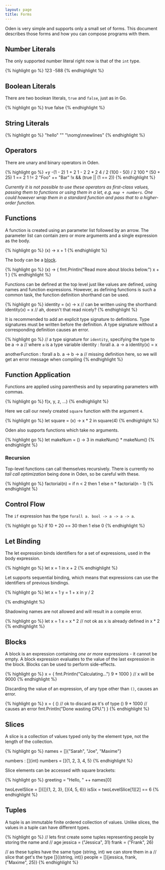 ```yaml
---
layout: page
title: Forms
---
```


Oden is very simple and supports only a small set of forms. This document
describes those forms and how you can compose programs with them.

## Number Literals

The only supported number literal right now is that of the `int` type.

{% highlight go %}
123
-588
{% endhighlight %}

## Boolean Literals

There are two boolean literals, `true` and `false`, just as in Go.

{% highlight go %}
true
false
{% endhighlight %}

## String Literals

{% highlight go %}
"hello"
""
"\nomg\nnewlines"
{% endhighlight %}

## Operators

There are unary and binary operators in Oden.

{% highlight go %}
+y
-(1 - 2)
1 + 2
1 - 2
2 * 2
4 / 2
(100 - 50) / 2
100 * (50 + 25)
1 == 2
1 != 2
"Foo" ++ "Bar"
!x && (true || (1 == 2))
{% endhighlight %}

*Currently it is not possible to use these operators as first-class values,
passing them to functions or using them in a let, e.g. `map + numbers`. One
could however wrap them in a standard function and pass that to a
higher-order function.*

## Functions

A function is created using an parameter list followed by an arrow. The
parameter list can contain zero or more arguments and a single expression as
the body.

{% highlight go %}
(x) -> x + 1
{% endhighlight %}

The body can be a [block](#blocks).

{% highlight go %}
(x) -> {
  fmt.Println("Read more about blocks below.")
  x + 1
}
{% endhighlight %}

Functions can be defined at the top level just like values are defined, using
names and function expressions. However, as defining functions is such a common
task, the function definition shorthand can be used.

{% highlight go %}
identity = (x) -> x
// can be written using the shorthand:
identity(x) = x
// ah, doesn't that read nicely?
{% endhighlight %}

It is recommended to add an explicit type signature to definitions. Type
signatures must be written before the definition. A type signature without a
corresponding definition causes an error.

{% highlight go %}
// a type signature for `identity`, specifying the type to be a -> a
// where `a` is a type variable
identity : forall a. a -> a
identity(x) = x

anotherFunction : forall a b. a -> b -> a
// missing definition here, so we will get an error message when compiling
{% endhighlight %}

## Function Application

Functions are applied using parenthesis and by separating parameters with
commas.

{% highlight go %}
f(x, y, z, ...)
{% endhighlight %}

Here we call our newly created `square` function with the argument `4`.

{% highlight go %}
let square = (x) -> x * 2 in square(4)
{% endhighlight %}

Oden also supports functions which take no arguments.

{% highlight go %}
let makeNum = () -> 3 in makeNum() * makeNum()
{% endhighlight %}

### Recursion

Top-level functions can call themselves recursively. There is currently no
*tail call optimization* being done in Oden, so be careful with these.

{% highlight go %}
factorial(n) = if n < 2 then 1 else n * factorial(n - 1)
{% endhighlight %}

## Control Flow

The `if` expression has the type `forall a. bool -> a -> a -> a`.

{% highlight go %}
if 10 + 20 == 30 then 1 else 0
{% endhighlight %}

## Let Binding

The let expression binds identifiers for a set of expressions, used
in the body expression.

{% highlight go %}
let x = 1 in x + 2
{% endhighlight %}

Let supports sequential binding, which means that expressions can
use the identifiers of previous bindings.

{% highlight go %}
let x = 1
    y = 1 + x
    in y / 2

{% endhighlight %}

Shadowing names are not allowed and will result in a compile error.

{% highlight go %}
let x = 1
    x = x * 2 // not ok as x is already defined
    in x * 2
{% endhighlight %}

## Blocks

A block is an expression containing *one or more* expressions - it cannot be
empty. A block expression evaluates to the value of the last expression in the
block. Blocks can be used to perform side-effects.

{% highlight go %}
x = {
  fmt.Println("Calculating...")
  9 * 1000
}
// x will be 9000
{% endhighlight %}

Discarding the value of an expression, of any type other than `()`, causes an
error.

{% highlight go %}
x = {
  ()       // ok to discard as it's of type ()
  9 * 1000 // causes an error
  fmt.Println("Done wasting CPU.")
}
{% endhighlight %}

## Slices

A slice is a collection of values typed only by the element type, not the
length of the collection.

{% highlight go %}
names = []{"Sarah", "Joe", "Maxime"}

numbers : []{int}
numbers = []{1, 2, 3, 4, 5}
{% endhighlight %}

Slice elements can be accessed with square brackets:

{% highlight go %}
greeting = "Hello, " ++ names[0]

twoLevelSlice = []{[]{1, 2, 3}, []{4, 5, 6}}
isSix = twoLevelSlice[1][2] == 6
{% endhighlight %}


## Tuples

A tuple is an immutable finite ordered collection of values. Unlike slices, the
values in a tuple can have different types.

{% highlight go %}
// lets first create some tuples representing people by storing the name and
// age
jessica = ("Jessica", 31)
frank = ("Frank", 26)

// as these tuples have the same type (string, int) we can store them in a
// slice that get's the type []{(string, int)}
people = []{jessica, frank, ("Maxime", 25)}
{% endhighlight %}
